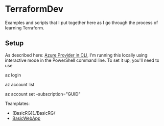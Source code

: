 # TerraformDev

Examples and scripts that I put together here as I go through the process of learning Terraform.

## Setup

As described here: [Azure Provider in CLI](https://www.terraform.io/docs/providers/azurerm/guides/azure_cli.html), I'm running this locally using interactive mode in the PowerShell command line.
To set it up, you'll need to use

az login

az account list

az account set -subscription="GUID"

Teamplates:

- [BasicRG](./BasicRG/
- [BasicWebApp](./BasicWebApp/)
